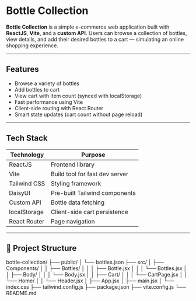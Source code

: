 # Bottle Collection

**Bottle Collection** is a simple e-commerce web application built with **ReactJS**, **Vite**, and a **custom API**. Users can browse a collection of bottles, view details, and add their desired bottles to a cart — simulating an online shopping experience.

---

## Features

-  Browse a variety of bottles
-  Add bottles to cart
-  View cart with item count (synced with localStorage)
-  Fast performance using Vite
-  Client-side routing with React Router
-  Smart state updates (cart count without page reload)

---

##  Tech Stack

| Technology   | Purpose                         |
|--------------|----------------------------------|
| ReactJS      | Frontend library                 |
| Vite         | Build tool for fast dev server   |
| Tailwind CSS | Styling framework                |
| DaisyUI      | Pre-built Tailwind components    |
| Custom API   | Bottle data fetching             |
| localStorage | Client-side cart persistence     |
| React Router | Page navigation                  |

---

## 📂 Project Structure

bottle-collection/
├── public/
│   └── bottles.json
├── src/
│   ├── Components/
│   │   ├── Bottles/
│   │   │   ├── Bottle.jsx
│   │   │   └── Bottles.jsx
│   │   ├── Body/
│   │   │   └── Body.jsx
│   │   ├── Cart/
│   │   │   └── CartPage.jsx
│   │   └── Home/
│   │       └── Header.jsx
│   ├── App.jsx
│   ├── main.jsx
│   └── index.css
├── tailwind.config.js
├── package.json
├── vite.config.js
└── README.md

